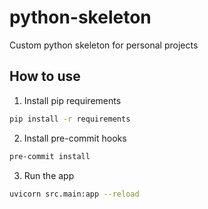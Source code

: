 # python-skeleton

Custom python skeleton for personal projects

## How to use

1. Install pip requirements

```bash
pip install -r requirements
```

2. Install pre-commit hooks

```bash
pre-commit install
```

3. Run the app

```bash
uvicorn src.main:app --reload
```
